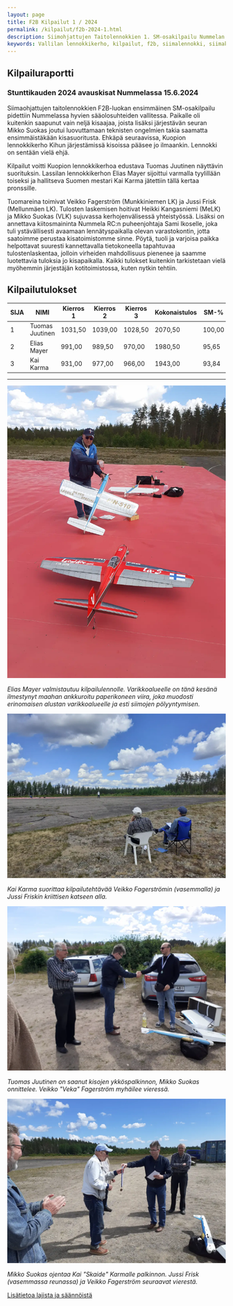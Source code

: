 ```yaml
---
layout: page
title: F2B Kilpailut 1 / 2024
permalink: /kilpailut/f2b-2024-1.html
description: Siimohjattujen Taitolennokkien 1. SM-osakilpailu Nummelan lentokentällä lauantaina 15.6.2024 klo 11.00
keywords: Vallilan lennokkikerho, kilpailut, f2b, siimalennokki, siimakilpailu
---
```


## Kilpailuraportti

### Stunttikauden 2024 avauskisat Nummelassa 15.6.2024

Siimaohjattujen taitolennokkien F2B-luokan ensimmäinen SM-osakilpailu pidettiin Nummelassa hyvien sääolosuhteiden vallitessa. Paikalle oli kuitenkin saapunut vain neljä kisaajaa, joista lisäksi järjestävän seuran Mikko Suokas joutui luovuttamaan teknisten ongelmien takia saamatta ensimmäistäkään kisasuoritusta. Ehkäpä seuraavissa, Kuopion lennokkikerho Kihun järjestämissä kisoissa pääsee jo ilmaankin. Lennokki on sentään vielä ehjä.

Kilpailut voitti Kuopion lennokkikerhoa edustava Tuomas Juutinen näyttävin suorituksin. Lassilan lennokkikerhon Elias Mayer sijoittui varmalla tyylillään toiseksi ja hallitseva Suomen mestari Kai Karma jätettiin tällä kertaa pronssille.

Tuomareina toimivat Veikko Fagerström (Munkkiniemen LK) ja Jussi Frisk (Mellunmäen LK). Tulosten laskemisen hoitivat Heikki Kangasniemi (MeLK) ja Mikko Suokas (VLK) sujuvassa kerhojenvälisessä yhteistyössä. Lisäksi on annettava kiitosmaininta Nummela RC:n puheenjohtaja Sami Ikoselle, joka tuli ystävällisesti avaamaan lennätyspaikalla olevan varastokontin, jotta saatoimme perustaa kisatoimistomme sinne. Pöytä, tuoli ja varjoisa paikka helpottavat suuresti kannettavalla tietokoneella tapahtuvaa tulostenlaskentaa, jolloin virheiden mahdollisuus pienenee ja saamme luotettavia tuloksia jo kisapaikalla. Kaikki tulokset kuitenkin tarkistetaan vielä myöhemmin järjestäjän kotitoimistossa, kuten nytkin tehtiin.

## Kilpailutulokset

| SIJA | NIMI            | Kierros 1 | Kierros 2 | Kierros 3 | Kokonaistulos | SM-%   |
|------|-----------------|-----------|-----------|-----------|---------------|--------|
| 1    | Tuomas Juutinen | 1031,50   | 1039,00   | 1028,50   | 2070,50       | 100,00 |
| 2    | Elias Mayer     | 991,00    | 989,50    | 970,00    | 1980,50       |  95,65 |
| 3    | Kai Karma       | 931,00    | 977,00    | 966,00    | 1943,00       |  93,84 |

***

<div class="image-container">

<img src="../images/f2b/Elmeri.webp" alt="Elmeri">
<p><em>Elias Mayer valmistautuu kilpailulennolle. Varikkoalueelle on tänä kesänä ilmestynyt maahan ankkuroitu paperikoneen viira, joka muodosti erinomaisen alustan varikkoalueelle ja esti siimojen pölyyntymisen.</em></p>

<img src="../images/f2b/Veka_ja_Jussi.webp" alt="Veka ja Jussi">
<p><em>Kai Karma suorittaa kilpailutehtävää Veikko Fagerströmin (vasemmalla) ja Jussi Friskin kriittisen katseen alla.</em></p>

<img src="../images/f2b/Mikko_ja_Tuomas.webp" alt="Mikko ja Tuomas">
<p><em>Tuomas Juutinen on saanut kisojen ykköspalkinnon, Mikko Suokas onnittelee. Veikko "Veka" Fagerström myhäilee vieressä.</em></p>

<img src="../images/f2b/Mikko_ja_Skaide.webp" alt="Mikko ja Skaide">
<p><em>Mikko Suokas ojentaa Kai "Skaide" Karmalle palkinnon. Jussi Frisk (vasemmassa reunassa) ja Veikko Fagerström seuraavat vierestä.</em></p>

</div>

[Lisätietoa lajista ja säännöistä](/F2B-lajiesittely/)
